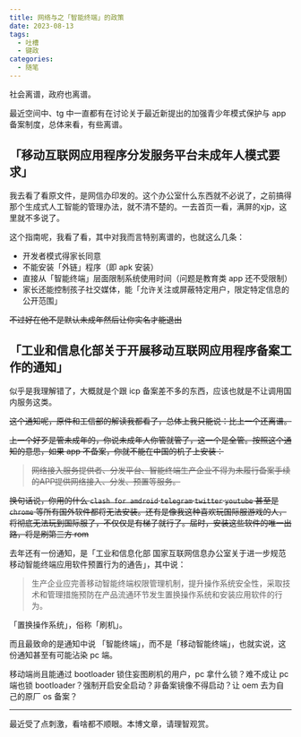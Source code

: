 ```yaml
---
title: 网络与之「智能终端」的政策
date: 2023-08-13
tags: 
  - 吐槽
  - 键政
categories:
  - 随笔
---
```


社会离谱，政府也离谱。

<!--more-->

最近空间中、tg 中一直都有在讨论关于最近新提出的加强青少年模式保护与 app 备案制度，总体来看，有些离谱。

## 「移动互联网应用程序分发服务平台未成年人模式要求」

我去看了看原文件，是网信办印发的。这个办公室什么东西就不必说了，之前搞得那个生成式人工智能的管理办法，就不清不楚的。一去首页一看，满屏的xjp，这里就不多说了。

这个指南呢，我看了看，其中对我而言特别离谱的，也就这么几条：

- 开发者模式得家长同意
- 不能安装「外链」程序（即 apk 安装）
- 直接从「智能终端」层面限制系统使用时间（问题是教育类 app 还不受限制）
- 家长还能控制孩子社交媒体，能「允许关注或屏蔽特定用户，限定特定信息的公开范围」

~~不过好在他不是默认未成年然后让你实名才能退出~~

## 「工业和信息化部关于开展移动互联网应用程序备案工作的通知」

似乎是我理解错了，大概就是个跟 icp 备案差不多的东西，应该也就是不让调用国内服务这类。

~~这个通知呢，原件和工信部的解读我都看了，总体上我只能说：比上一个还离谱。~~

~~上一个好歹是管未成年的，你说未成年人你管就管了，这一个是全管。按照这个通知的意思，如果 app 不备案，你就不能在中国的机子上安装：~~

> ~~网络接入服务提供者、分发平台、智能终端生产企业不得为未履行备案手续的APP提供网络接入、分发、预置等服务。~~

~~换句话说，你用的什么 `clash for amdroid` `telegram` `twitter` `youtube` 甚至是 `chrome` 等所有国外软件都将无法安装。还有是像我这种喜欢玩国际服游戏的人，将彻底无法玩到国际服了，不仅仅是有梯子就行了。届时，安装这些软件的唯一出路，将是刷第三方 rom~~

去年还有一份通知，是「工业和信息化部 国家互联网信息办公室关于进一步规范移动智能终端应用软件预置行为的通告」，其中说：

> 生产企业应完善移动智能终端权限管理机制，提升操作系统安全性，采取技术和管理措施预防在产品流通环节发生置换操作系统和安装应用软件的行为。

「置换操作系统」，俗称「刷机」。

而且最致命的是通知中说 「智能终端」，而不是「移动智能终端」，也就实说，这份通知甚至有可能沾染 pc 端。

移动端尚且能通过 bootloader 锁住妄图刷机的用户，pc 拿什么锁？难不成让 pc 端也锁 bootloader？强制开启安全启动？非备案镜像不得启动？让 oem 去为自己的原厂 os 备案？

---

最近受了点刺激，看啥都不顺眼。本博文章，请理智观赏。
